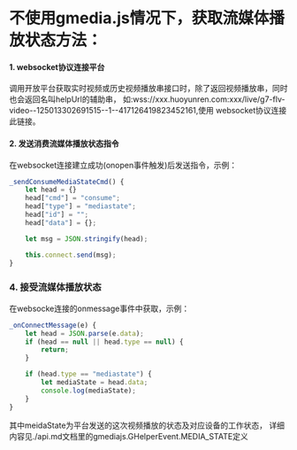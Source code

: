 不使用gmedia.js情况下，获取流媒体播放状态方法：
==========

#### 1. websocket协议连接平台
调用开放平台获取实时视频或历史视频播放串接口时，除了返回视频播放串，同时也会返回名叫helpUrl的辅助串，
如:wss://xxx.huoyunren.com:xxx/live/g7-flv-video--125013302691515--1--417126419823452161,使用
websocket协议连接此链接。

#### 2. 发送消费流媒体播放状态指令
在websocket连接建立成功(onopen事件触发)后发送指令，示例：
```js
_sendConsumeMediaStateCmd() {
    let head = {}
    head["cmd"] = "consume";
    head["type"] = "mediastate";
    head["id"] = "";
    head["data"] = {};

    let msg = JSON.stringify(head);

    this.connect.send(msg);
}
```

### 4. 接受流媒体播放状态
在websocke连接的onmessage事件中获取，示例：
```js
_onConnectMessage(e) {
    let head = JSON.parse(e.data);
    if (head == null || head.type == null) {
        return;
    }

    if (head.type == "mediastate") {
        let mediaState = head.data;
        console.log(mediaState);
    }
}
```
其中meidaState为平台发送的这次视频播放的状态及对应设备的工作状态，
详细内容见./api.md文档里的gmediajs.GHelperEvent.MEDIA_STATE定义